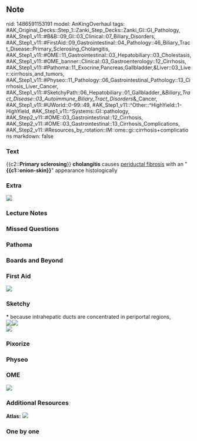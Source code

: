 ## Note
nid: 1486591153191
model: AnKingOverhaul
tags: #AK_Original_Decks::Step_1::Zanki_Step_Decks::Zanki_GI::GI_Pathology, #AK_Step1_v11::#B&B::09_GI::03_Clinical::07_Biliary_Disorders, #AK_Step1_v11::#FirstAid::09_Gastrointestinal::04_Pathology::46_Biliary_Tract_Disease::Primary_Sclerosing_Cholangitis, #AK_Step1_v11::#OME::11_Gastrointestinal::03_Hepatobiliary::03_Cholestasis, #AK_Step1_v11::#OME_banner::Clinical::03_Gastroenterology::12_Cirrhosis, #AK_Step1_v11::#Pathoma::11_Exocrine,Pancreas,Gallbladder,&Liver::03_Liver::cirrhosis_and_tumors, #AK_Step1_v11::#Physeo::11_Pathology::06_Gastrointestinal_Pathology::13_Cirrhosis_Liver_Cancer, #AK_Step1_v11::#SketchyPath::06_Hepatobiliary::01_Gallbladder_&_Biliary_Tract_Disease::03_Autoimmune_Biliary_Tract_Disorders_&_Cancer, #AK_Step1_v11::#UWorld::0-99::49, #AK_Step1_v11::^Other::^HighYield::1-HighYield, #AK_Step1_v11::^Systems::GI::pathology, #AK_Step2_v11::#OME::03_Gastrointestinal::12_Cirrhosis, #AK_Step2_v11::#OME::03_Gastrointestinal::13_Cirrhosis_Complications, #AK_Step2_v11::#Resources_by_rotation::IM::ome::gi::cirrhosis+complications
markdown: false

### Text
<div>
  {{c2::<b>Primary sclerosing</b>}} <b>cholangitis</b> causes
  <u>periductal fibrosis</u> with an "<b>{{c1::onion-skin}}</b>"
  appearance histologically
</div>

### Extra
<div><img src="paste-388814799372848.jpg" draggable="false" style=
"font-size: 1rem; background-color: rgb(209, 207, 206);"></div>

### Lecture Notes


### Missed Questions


### Pathoma


### Boards and Beyond


### First Aid
<img src="tmpJ60U4q.png">

### Sketchy
<div>
  * because intrahepatic ducts are concentrated in periportal
  regions,
</div><img src=
"PSC%20concentric%20scar%20tissue%20histology_1566160514431.jpg"><img src="Screen%20Shot%202020-03-22%20at%202.29.13%20PM.JPG">
<div><img src="Zoverall%20picture%20(60)_1566160514431.JPG"></div>

### Pixorize


### Physeo


### OME
<div class="ome-widget">
  <a href=
  "https://onlinemeded.org/spa/gastroenterology/cirrhosis/acquire?ref=anki">
  <img src="_OME_AnkiFlashcards_Lesson_6.png"></a>
</div>

### Additional Resources
<b>Atlas:</b> <img src="tmp9D2i22.png">

### One by one

